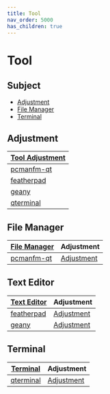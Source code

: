 ```yaml
---
title: Tool
nav_order: 5000
has_children: true
---
```



# Tool


## Subject

* [Adjustment](#Adjustment)
* [File Manager](#file-manager)
* [Terminal](#terminal)




## Adjustment

| [Tool Adjustment](https://github.com/samwhelp/lubuntu-adjustment/tree/main/prototype/main/tool-config) |
| --- |
| [pcmanfm-qt](https://github.com/samwhelp/lubuntu-adjustment/tree/main/prototype/main/tool-config/part/pcmanfm-qt) |
| [featherpad](https://github.com/samwhelp/lubuntu-adjustment/tree/main/prototype/main/tool-config/part/featherpad) |
| [geany](https://github.com/samwhelp/lubuntu-adjustment/tree/main/prototype/main/tool-config/part/geany) |
| [qterminal](https://github.com/samwhelp/lubuntu-adjustment/tree/main/prototype/main/tool-config/part/qterminal) |



## File Manager

| [File Manager](https://samwhelp.github.io/note-about-lubuntu/read/subject/tool/file-manager.html) | Adjustment |
| --- | --- |
| [pcmanfm-qt](https://samwhelp.github.io/note-about-lubuntu/read/subject/tool/file-manager/pcmanfm-qt.html) | [Adjustment](https://github.com/samwhelp/lubuntu-adjustment/tree/main/prototype/main/tool-config/part/pcmanfm-qt) |




## Text Editor

| [Text Editor](https://samwhelp.github.io/note-about-lubuntu/read/subject/tool/text-editor.html) | Adjustment |
| --- | --- |
| [featherpad](https://samwhelp.github.io/note-about-lubuntu/read/subject/tool/text-editor/featherpad.html) | [Adjustment](https://github.com/samwhelp/lubuntu-adjustment/tree/main/prototype/main/tool-config/part/featherpad) |
| [geany](https://samwhelp.github.io/note-about-lubuntu/read/subject/tool/text-editor/geany.html) | [Adjustment](https://github.com/samwhelp/lubuntu-adjustment/tree/main/prototype/main/tool-config/part/geany) |




## Terminal

| [Terminal](https://samwhelp.github.io/note-about-lubuntu/read/subject/tool/terminal.html) | Adjustment |
| --- | --- |
| [qterminal](https://samwhelp.github.io/note-about-lubuntu/read/subject/tool/terminal/qterminal.html) | [Adjustment](https://github.com/samwhelp/lubuntu-adjustment/tree/main/prototype/main/tool-config/part/qterminal) |
